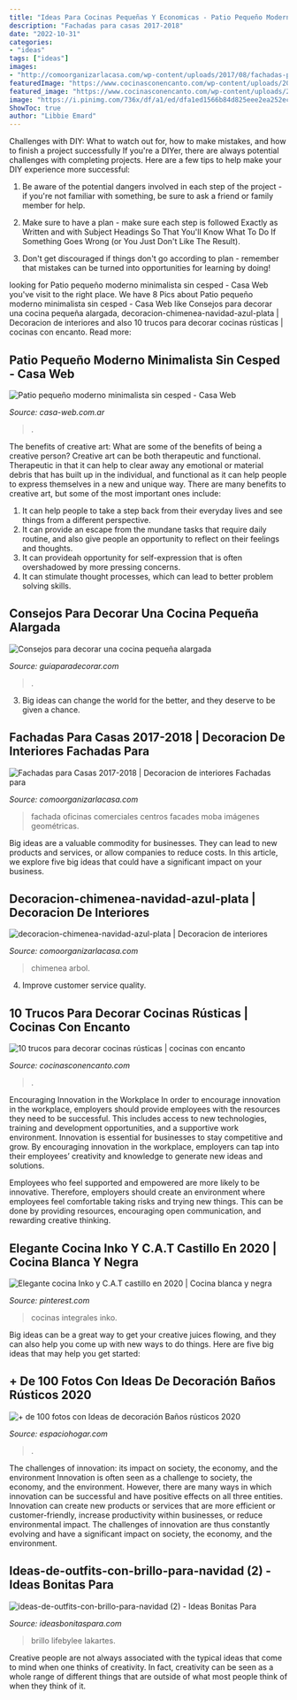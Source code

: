 ```yaml
---
title: "Ideas Para Cocinas Pequeñas Y Economicas - Patio Pequeño Moderno Minimalista Sin Cesped"
description: "Fachadas para casas 2017-2018"
date: "2022-10-31"
categories:
- "ideas"
tags: ["ideas"]
images:
- "http://comoorganizarlacasa.com/wp-content/uploads/2017/08/fachadas-para-casas-modernas-2017-2018-14.jpg"
featuredImage: "https://www.cocinasconencanto.com/wp-content/uploads/2015/05/10-trucos-para-decorar-cocinas-rusticas-2.jpg"
featured_image: "https://www.cocinasconencanto.com/wp-content/uploads/2015/05/10-trucos-para-decorar-cocinas-rusticas-2.jpg"
image: "https://i.pinimg.com/736x/df/a1/ed/dfa1ed1566b84d825eee2ea252ec9938.jpg"
ShowToc: true
author: "Libbie Emard"
---
```



Challenges with DIY: What to watch out for, how to make mistakes, and how to finish a project successfully
If you're a DIYer, there are always potential challenges with completing projects. Here are a few tips to help make your DIY experience more successful: 
1. Be aware of the potential dangers involved in each step of the project - if you're not familiar with something, be sure to ask a friend or family member for help.

2. Make sure to have a plan - make sure each step is followed Exactly as Written and with Subject Headings So That You'll Know What To Do If Something Goes Wrong (or You Just Don't Like The Result).

3. Don't get discouraged if things don't go according to plan - remember that mistakes can be turned into opportunities for learning by doing!

	

		
looking for Patio pequeño moderno minimalista sin cesped - Casa Web you've visit to the right place. We have 8 Pics about Patio pequeño moderno minimalista sin cesped - Casa Web like Consejos para decorar una cocina pequeña alargada, decoracion-chimenea-navidad-azul-plata | Decoracion de interiores and also 10 trucos para decorar cocinas rústicas | cocinas con encanto. Read more:
		
    
## Patio Pequeño Moderno Minimalista Sin Cesped - Casa Web

<img loading=lazy src="https://casa-web.com.ar/wp-content/uploads/2020/05/Patio-pequeño-moderno-minimalista-sin-cesped.jpg" onerror="this.onerror=null;this.src='https://tse3.mm.bing.net/th?id=OIP.vUbol5oqvk8gFzGdTGby1gHaI_&amp;pid=15.1';" alt="Patio pequeño moderno minimalista sin cesped - Casa Web">

_Source: casa-web.com.ar_

>. 

	

The benefits of creative art: What are some of the benefits of being a creative person?
Creative art can be both therapeutic and functional. Therapeutic in that it can help to clear away any emotional or material debris that has built up in the individual, and functional as it can help people to express themselves in a new and unique way. There are many benefits to creative art, but some of the most important ones include: 
1. It can help people to take a step back from their everyday lives and see things from a different perspective.
2. It can provide an escape from the mundane tasks that require daily routine, and also give people an opportunity to reflect on their feelings and thoughts. 
3. It can provideah opportunity for self-expression that is often overshadowed by more pressing concerns. 
4. It can stimulate thought processes, which can lead to better problem solving skills.

    
## Consejos Para Decorar Una Cocina Pequeña Alargada

<img loading=lazy src="https://www.guiaparadecorar.com/wp-content/uploads/2018/05/Consejos-para-decorar-una-cocina-pequeña-alargada2.jpg" onerror="this.onerror=null;this.src='https://tse4.mm.bing.net/th?id=OIP.FZ4nZNlzJaXKkEUNwTyVAwHaJ4&amp;pid=15.1';" alt="Consejos para decorar una cocina pequeña alargada">

_Source: guiaparadecorar.com_

>. 

	

3. Big ideas can change the world for the better, and they deserve to be given a chance.

    
## Fachadas Para Casas 2017-2018 | Decoracion De Interiores Fachadas Para

<img loading=lazy src="http://comoorganizarlacasa.com/wp-content/uploads/2017/08/fachadas-para-casas-modernas-2017-2018-14.jpg" onerror="this.onerror=null;this.src='https://tse3.mm.bing.net/th?id=OIP.PU66DKChUzhmdIZhSfrNMAHaLr&amp;pid=15.1';" alt="Fachadas para Casas 2017-2018 | Decoracion de interiores Fachadas para">

_Source: comoorganizarlacasa.com_

>fachada oficinas comerciales centros facades moba imágenes geométricas. 

	

Big ideas are a valuable commodity for businesses. They can lead to new products and services, or allow companies to reduce costs. In this article, we explore five big ideas that could have a significant impact on your business.

    
## Decoracion-chimenea-navidad-azul-plata | Decoracion De Interiores

<img loading=lazy src="https://comoorganizarlacasa.com/wp-content/uploads/2013/11/decoracion-chimenea-navidad-azul-plata.jpg" onerror="this.onerror=null;this.src='https://tse2.mm.bing.net/th?id=OIP.sTWr7TTo52JIcTrBAehUlgHaJ4&amp;pid=15.1';" alt="decoracion-chimenea-navidad-azul-plata | Decoracion de interiores">

_Source: comoorganizarlacasa.com_

>chimenea arbol. 

	

4. Improve customer service quality.

    
## 10 Trucos Para Decorar Cocinas Rústicas | Cocinas Con Encanto

<img loading=lazy src="https://www.cocinasconencanto.com/wp-content/uploads/2015/05/10-trucos-para-decorar-cocinas-rusticas-2.jpg" onerror="this.onerror=null;this.src='https://tse2.mm.bing.net/th?id=OIP.gy3ldRRUCtPRriUJUs2omgHaKt&amp;pid=15.1';" alt="10 trucos para decorar cocinas rústicas | cocinas con encanto">

_Source: cocinasconencanto.com_

>. 

	

Encouraging Innovation in the Workplace
In order to encourage innovation in the workplace, employers should provide employees with the resources they need to be successful. This includes access to new technologies, training and development opportunities, and a supportive work environment.
Innovation is essential for businesses to stay competitive and grow. By encouraging innovation in the workplace, employers can tap into their employees’ creativity and knowledge to generate new ideas and solutions.

Employees who feel supported and empowered are more likely to be innovative. Therefore, employers should create an environment where employees feel comfortable taking risks and trying new things. This can be done by providing resources, encouraging open communication, and rewarding creative thinking.

    
## Elegante Cocina Inko Y C.A.T Castillo En 2020 | Cocina Blanca Y Negra

<img loading=lazy src="https://i.pinimg.com/736x/df/a1/ed/dfa1ed1566b84d825eee2ea252ec9938.jpg" onerror="this.onerror=null;this.src='https://tse3.mm.bing.net/th?id=OIP.qtw8hSQkC2uTQCgdH4Ir4AHaHa&amp;pid=15.1';" alt="Elegante cocina Inko y C.A.T castillo en 2020 | Cocina blanca y negra">

_Source: pinterest.com_

>cocinas integrales inko. 

	

Big ideas can be a great way to get your creative juices flowing, and they can also help you come up with new ways to do things. Here are five big ideas that may help you get started: 

    
## + De 100 Fotos Con Ideas De Decoración Baños Rústicos 2020

<img loading=lazy src="https://espaciohogar.com/wp-content/uploads/2016/02/50-fotos-con-ideas-de-decoracion-para-banos-rusticos-2016-pared-piedra.jpg?1d973d" onerror="this.onerror=null;this.src='https://tse3.mm.bing.net/th?id=OIP.thc3I7PyADrkZ2A3aT84ZAHaLu&amp;pid=15.1';" alt="+ de 100 fotos con Ideas de decoración Baños rústicos 2020">

_Source: espaciohogar.com_

>. 

	

The challenges of innovation: its impact on society, the economy, and the environment
Innovation is often seen as a challenge to society, the economy, and the environment. However, there are many ways in which innovation can be successful and have positive effects on all three entities. Innovation can create new products or services that are more efficient or customer-friendly, increase productivity within businesses, or reduce environmental impact. The challenges of innovation are thus constantly evolving and have a significant impact on society, the economy, and the environment.

    
## Ideas-de-outfits-con-brillo-para-navidad (2) - Ideas Bonitas Para

<img loading=lazy src="http://ideasbonitaspara.com/wp-content/uploads/2020/12/ideas-de-outfits-con-brillo-para-navidad-2.jpg" onerror="this.onerror=null;this.src='https://tse1.mm.bing.net/th?id=OIP.eq6-xpv6H1DEfRmsB9atRQHaLH&amp;pid=15.1';" alt="ideas-de-outfits-con-brillo-para-navidad (2) - Ideas Bonitas Para">

_Source: ideasbonitaspara.com_

>brillo lifebylee lakartes. 

	

Creative people are not always associated with the typical ideas that come to mind when one thinks of creativity. In fact, creativity can be seen as a whole range of different things that are outside of what most people think of when they think of it.

